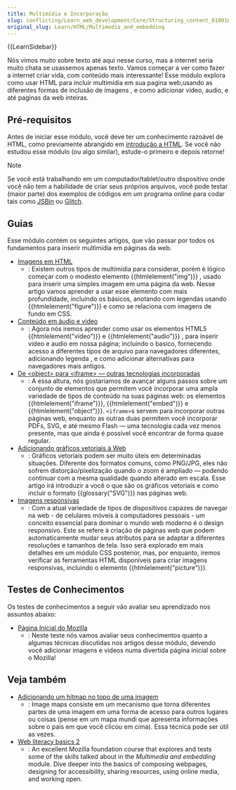 ```yaml
---
title: Multimídia e Incorporação
slug: conflicting/Learn_web_development/Core/Structuring_content_010016f551c464adb3e557818ac7189b
original_slug: Learn/HTML/Multimedia_and_embedding
---
```


{{LearnSidebar}}

Nós vimos muito sobre texto até aqui nesse curso, mas a internet seria muito chata se usassemos apenas texto. Vamos começar a ver como fazer a internet criar vida, com conteúdo mais interessante! Esse módulo explora como usar HTML para incluir multimídia em sua pagina web,usando as diferentes formas de inclusão de imagens , e como adicionar video, audio, e até paginas da web inteiras.

## Pré-requisitos

Antes de iniciar esse módulo, você deve ter um conhecimento razoável de HTML, como previamente abrangido em [introdução a HTML](/pt-BR/docs/Learn/HTML/Introduction_to_HTML). Se você não estudou esse módulo (ou algo similar), estude-o primeiro e depois retorne!

> [!NOTE]
> Se você está trabalhando em um computador/tablet/outro dispositivo onde você não tem a habilidade de criar seus próprios arquivos, você pode testar (maior parte) dos exemplos de códigos em um programa online para codar tais como [JSBin](https://jsbin.com/) ou [Glitch](https://glitch.com/).

## Guias

Esse módulo contém os seguintes artigos, que vão passar por todos os fundamentos para inserir multimídia em páginas da web.

- [Imagens em HTML](/pt-BR/docs/Learn/HTML/Multimedia_and_embedding/Images_in_HTML)
  - : Existem outros tipos de multimídia para considerar, porém é lógico começar com o modesto elemento {{htmlelement("img")}} , usado para inserir uma simples imagem em uma página da web. Nesse artigo vamos aprender a usar esse elemento com mais profundidade, incluindo os básicos, anotando com legendas usando {{htmlelement("figure")}} e como se relaciona com imagens de fundo em CSS.
- [Conteúdo em áudio e video](/pt-BR/docs/Learn/HTML/Multimedia_and_embedding/Video_and_audio_content)
  - : Agora nós iremos aprender como usar os elementos HTML5 {{htmlelement("video")}} e {{htmlelement("audio")}} , para inserir video e audio em nossa página; incluindo o basico, fornecendo acesso a diferentes tipos de arquivo para navegadores diferentes, adicionando legenda , e como adicionar alternativas para navegadores mais antigos.
- [De \<object> para \<iframe> — outras tecnologias incorporadas](/pt-BR/docs/Learn/HTML/Multimedia_and_embedding/Other_embedding_technologies)
  - : A essa altura, nós gostariamos de avançar alguns passos sobre um conjunto de elementos que permitem você incorporar uma ampla variedade de tipos de conteúdo na suas páginas web: os elementos {{htmlelement("iframe")}}, {{htmlelement("embed")}} e {{htmlelement("object")}}. `<iframe>`s servem para incorporar outras páginas web, enquanto as outras duas permitem você incorporar PDFs, SVG, e até mesmo Flash — uma tecnologia cada vez menos presente, mas que ainda é possível você encontrar de forma quase regular.
- [Adicionando gráficos vetoriais à Web](/pt-BR/docs/Learn/HTML/Multimedia_and_embedding/Adding_vector_graphics_to_the_Web)
  - : Gráficos vetoriais podem ser muito úteis em determinadas situações. Diferente dos formatos comuns, como PNG/JPG, eles não sofrem distorção/pixelização quando o zoom é ampliado — podendo continuar com a mesma qualidade quando alterado em escala. Esse artigo irá introduzir a você o que são os gráficos vetoriais e como incluir o formato {{glossary("SVG")}} nas páginas web.
- [Imagens responsivas](/pt-BR/docs/Learn/HTML/Multimedia_and_embedding/Responsive_images)
  - : Com a atual variedade de tipos de dispositivos capazes de navegar na web - de celulares móveis à computadores pessoais - um conceito essencial para dominar o mundo web moderno é o design responsivo. Este se refere à criação de páginas web que podem automaticamente mudar seus atributos para se adaptar a diferentes resoluções e tamanhos de tela. Isso será explorado em mais detalhes em um módulo CSS posterior, mas, por enquanto, iremos verificar as ferramentas HTML disponíveis para criar imagens responsivas, incluindo o elemento {{htmlelement("picture")}}.

## Testes de Conhecimentos

Os testes de conhecimentos a seguir vão avaliar seu aprendizado nos assuntos abaixo:

- [Página Inicial do Mozilla](/pt-BR/docs/Learn/HTML/Multimedia_and_embedding/Mozilla_splash_page)
  - : Neste teste nós vamos avaliar seus conhecimentos quanto a algumas técnicas discutidas nos artigos desse módulo, devendo você adicionar imagens e videos numa divertida página inicial sobre o Mozilla!

## Veja também

- [Adicionando um hitmap no topo de uma imagem](/pt-BR/docs/Learn/HTML/Howto/Add_a_hit_map_on_top_of_an_image)
  - : Image maps consiste em um mecanismo que torna diferentes partes de uma imagem em uma forma de acesso para outros lugares ou coisas (pense em um mapa mundi que apresenta informações sobre o país em que você clicou em cima). Essa técnica pode ser útil as vezes.
- [Web literacy basics 2](https://teach.mozilla.org/activities/web-lit-basics-two/)
  - : An excellent Mozilla foundation course that explores and tests some of the skills talked about in the _Multimedia and embedding_ module. Dive deeper into the basics of composing webpages, designing for accessibility, sharing resources, using online media, and working open.
